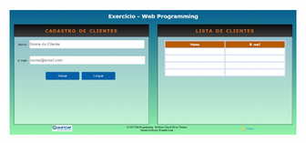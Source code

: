 


<p align="center">
  <img src="https://github.com/EvanildoLeal/PROJETOS_WEB_PROGRAMMING/blob/77685641303dc423fe367e808c7a402e528de2c9/PROJETO-UNIDADE-02/web%20programming.jpg" alt="image all">
</p>
